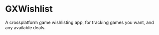 # GXWishlist

A crossplatform game wishlisting app, for tracking games you want, and any available deals.